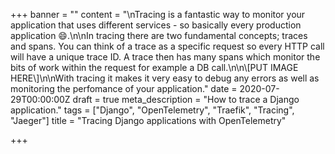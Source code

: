 +++
banner = ""
content = "\nTracing is a fantastic way to monitor your application that uses different services - so basically every production application 😄.\n\nIn tracing there are two fundamental concepts; traces and spans. You can think of a trace as a specific request so every HTTP call will have a unique trace ID. A trace then has many spans which monitor the bits of work within the request for example a DB call.\n\n\\[PUT IMAGE HERE\\]\n\nWith tracing it makes it very easy to debug any errors as well as monitoring the perfomance of your application."
date = 2020-07-29T00:00:00Z
draft = true
meta_description = "How to trace a Django application."
tags = ["Django", "OpenTelemetry", "Traefik", "Tracing", "Jaeger"]
title = "Tracing Django applications with OpenTelemetry"

+++
